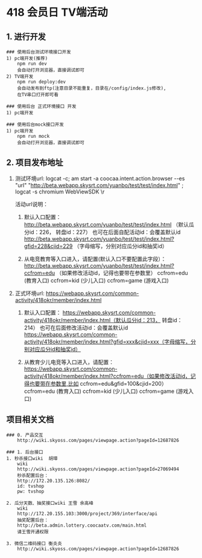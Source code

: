 # 418 会员日 TV端活动

## 1. 进行开发
    ### 使用后台测试环境接口开发
    1) pc端开发(推荐)
        npm run dev
        会自动打开浏览器，直接调试即可
    2) TV端开发
        npm run deploy:dev 
        会自动发布到ftp(注意目录不能重复，目录在/config/index.js修改),
        在TV串口打开即可看

    ### 使用后台 正式环境接口 开发
    1) pc端开发

    ### 使用后台mock接口开发
    1) pc端开发
        npm run mock
        会自动打开浏览器，直接调试即可

## 2. 项目发布地址
1) 测试环境url:
    logcat -c; am start -a coocaa.intent.action.browser --es "url" "http://beta.webapp.skysrt.com/yuanbo/test/test/index.html" ; logcat -s chromium WebViewSDK  \r

    活动url说明：
    1. 默认入口配置：
        http://beta.webapp.skysrt.com/yuanbo/test/test/index.html （默认瓜分id：226， 转盘id：227）
        也可在后面自配活动id：会覆盖默认id
        http://beta.webapp.skysrt.com/yuanbo/test/test/index.html?gfid=228&cjid=229  （字母缩写，分别对应瓜分id和抽奖id）

    2. 从电竞教育等入口进入，请配置(默认入口不要配置此字段）：
        http://beta.webapp.skysrt.com/yuanbo/test/test/index.html?ccfrom=edu  （如果修改活动id，记得也要带在参数里）
        ccfrom=edu (教育入口)
        ccfrom=kid (少儿入口)
        ccfrom=game (游戏入口)

2) 正式环境url:
    https://webapp.skysrt.com/common-activity/418okr/member/index.html

    1. 默认入口配置：
        https://webapp.skysrt.com/common-activity/418okr/member/index.html（默认瓜分id：213， 转盘id：214）
        也可在后面修改活动id：会覆盖默认id
        https://webapp.skysrt.com/common-activity/418okr/member/index.html?gfid=xxx&cjid=xxx（字母缩写，分别对应瓜分id和抽奖id）

    2. 从教育少儿电竞等入口进入，请配置：
        https://webapp.skysrt.com/common-activity/418okr/member/index.html?ccfrom=edu（如果修改活动id，记得也要带在参数里,比如 ccfrom=edu&gfid=100&cjid=200）
        ccfrom=edu (教育入口)
        ccfrom=kid (少儿入口)
        ccfrom=game (游戏入口)


## 项目相关文档
    ### 0. 产品交互
        http://wiki.skyoss.com/pages/viewpage.action?pageId=12687826

    ### 1. 后台接口
    1. 秒杀接口wiki  胡璋
        wiki 
        http://wiki.skyoss.com/pages/viewpage.action?pageId=27069494
        秒杀配置后台：
        http://172.20.135.126:8082/
        id: tvshop 
        pw: tvshop

    2. 瓜分天数、抽奖接口wiki 王雪 余高峰
        wiki 
        http://172.20.155.103:3000/project/369/interface/api
        抽奖配置后台： 
        http://beta.admin.lottery.coocaatv.com/main.html
        请王雪开通权限

    3. 微信二维码接口 衡炎炎
        http://wiki.skyoss.com/pages/viewpage.action?pageId=12687826
    